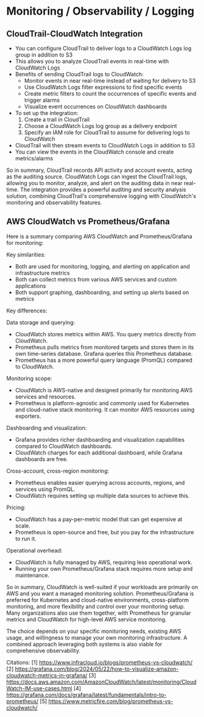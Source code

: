 # Monitoring / Observability / Logging


## CloudTrail-CloudWatch Integration

- You can configure CloudTrail to deliver logs to a CloudWatch Logs log group in addition to S3
- This allows you to analyze CloudTrail events in real-time with CloudWatch Logs
- Benefits of sending CloudTrail logs to CloudWatch:
  - Monitor events in near real-time instead of waiting for delivery to S3
  - Use CloudWatch Logs filter expressions to find specific events
  - Create metric filters to count the occurrences of specific events and trigger alarms
  - Visualize event occurrences on CloudWatch dashboards
- To set up the integration:
  1. Create a trail in CloudTrail
  2. Choose a CloudWatch Logs log group as a delivery endpoint
  3. Specify an IAM role for CloudTrail to assume for delivering logs to CloudWatch
- CloudTrail will then stream events to CloudWatch Logs in addition to S3
- You can view the events in the CloudWatch console and create metrics/alarms

So in summary, CloudTrail records API activity and account events, acting as the auditing source. CloudWatch Logs can ingest the CloudTrail logs, allowing you to monitor, analyze, and alert on the auditing data in near real-time. The integration provides a powerful auditing and security analysis solution, combining CloudTrail's comprehensive logging with CloudWatch's monitoring and observability features.

## AWS CloudWatch vs Prometheus/Grafana

Here is a summary comparing AWS CloudWatch and Prometheus/Grafana for monitoring:

Key similarities:
- Both are used for monitoring, logging, and alerting on application and infrastructure metrics
- Both can collect metrics from various AWS services and custom applications
- Both support graphing, dashboarding, and setting up alerts based on metrics

Key differences:

Data storage and querying:
- CloudWatch stores metrics within AWS. You query metrics directly from CloudWatch.
- Prometheus pulls metrics from monitored targets and stores them in its own time-series database. Grafana queries this Prometheus database.
- Prometheus has a more powerful query language (PromQL) compared to CloudWatch.

Monitoring scope:
- CloudWatch is AWS-native and designed primarily for monitoring AWS services and resources.
- Prometheus is platform-agnostic and commonly used for Kubernetes and cloud-native stack monitoring. It can monitor AWS resources using exporters.

Dashboarding and visualization:
- Grafana provides richer dashboarding and visualization capabilities compared to CloudWatch dashboards.
- CloudWatch charges for each additional dashboard, while Grafana dashboards are free.

Cross-account, cross-region monitoring:
- Prometheus enables easier querying across accounts, regions, and services using PromQL.
- CloudWatch requires setting up multiple data sources to achieve this.

Pricing:
- CloudWatch has a pay-per-metric model that can get expensive at scale.
- Prometheus is open-source and free, but you pay for the infrastructure to run it.

Operational overhead:
- CloudWatch is fully managed by AWS, requiring less operational work.
- Running your own Prometheus/Grafana stack requires more setup and maintenance.

So in summary, CloudWatch is well-suited if your workloads are primarily on AWS and you want a managed monitoring solution. Prometheus/Grafana is preferred for Kubernetes and cloud-native environments, cross-platform monitoring, and more flexibility and control over your monitoring setup. Many organizations also use them together, with Prometheus for granular metrics and CloudWatch for high-level AWS service monitoring.

The choice depends on your specific monitoring needs, existing AWS usage, and willingness to manage your own monitoring infrastructure. A combined approach leveraging both systems is also viable for comprehensive observability.

Citations:
[1] https://www.infracloud.io/blogs/prometheus-vs-cloudwatch/
[2] https://grafana.com/blog/2024/05/22/how-to-visualize-amazon-cloudwatch-metrics-in-grafana/
[3] https://docs.aws.amazon.com/AmazonCloudWatch/latest/monitoring/CloudWatch-IM-use-cases.html
[4] https://grafana.com/docs/grafana/latest/fundamentals/intro-to-prometheus/
[5] https://www.metricfire.com/blog/prometheus-vs-cloudwatch/
